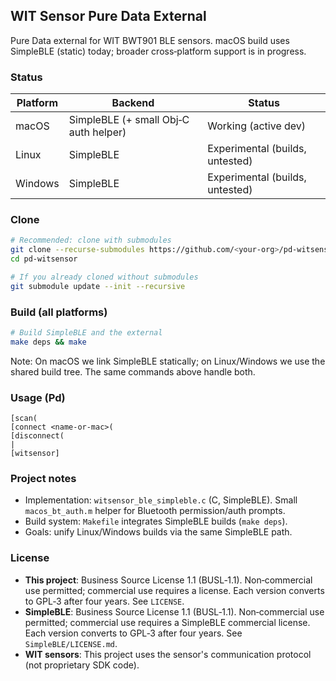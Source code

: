 ## WIT Sensor Pure Data External

Pure Data external for WIT BWT901 BLE sensors. macOS build uses SimpleBLE (static) today; broader cross‑platform support is in progress.

### Status

| Platform | Backend | Status |
| --- | --- | --- |
| macOS | SimpleBLE (+ small Obj‑C auth helper) | Working (active dev) |
| Linux | SimpleBLE | Experimental (builds, untested) |
| Windows | SimpleBLE | Experimental (builds, untested) |

### Clone

```bash
# Recommended: clone with submodules
git clone --recurse-submodules https://github.com/<your-org>/pd-witsensor.git
cd pd-witsensor

# If you already cloned without submodules
git submodule update --init --recursive
```

### Build (all platforms)

```bash
# Build SimpleBLE and the external
make deps && make
```

Note: On macOS we link SimpleBLE statically; on Linux/Windows we use the shared build tree. The same commands above handle both.

### Usage (Pd)

```pd
[scan(
[connect <name-or-mac>(
[disconnect(
|
[witsensor]
```

### Project notes

- Implementation: `witsensor_ble_simpleble.c` (C, SimpleBLE). Small `macos_bt_auth.m` helper for Bluetooth permission/auth prompts.
- Build system: `Makefile` integrates SimpleBLE builds (`make deps`).
- Goals: unify Linux/Windows builds via the same SimpleBLE path.

### License

- **This project**: Business Source License 1.1 (BUSL‑1.1). Non‑commercial use permitted; commercial use requires a license. Each version converts to GPL‑3 after four years. See `LICENSE`.
- **SimpleBLE**: Business Source License 1.1 (BUSL‑1.1). Non‑commercial use permitted; commercial use requires a SimpleBLE commercial license. Each version converts to GPL‑3 after four years. See `SimpleBLE/LICENSE.md`.
- **WIT sensors**: This project uses the sensor's communication protocol (not proprietary SDK code).
